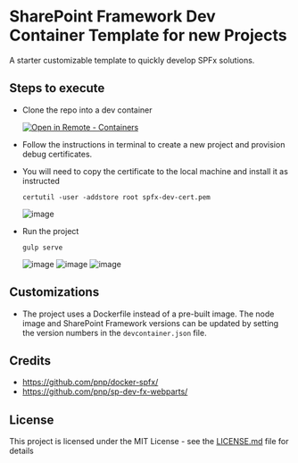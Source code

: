 # SharePoint Framework Dev Container Template for new Projects

A starter customizable template to quickly develop SPFx solutions. 

## Steps to execute
* Clone the repo into a dev container

   [![Open in Remote - Containers](https://img.shields.io/static/v1?style=for-the-badge&label=Remote%20-%20Containers&message=Open&color=blue&logo=visualstudiocode)](https://vscode.dev/redirect?url=vscode://ms-vscode-remote.remote-containers/cloneInVolume?url=https://github.com/SPFxDevcontainers/1.20.0)

* Follow the instructions in terminal to create a new project and provision debug certificates.


* You will need to copy the certificate to the local machine and install it as instructed
  ```
  certutil -user -addstore root spfx-dev-cert.pem
  ```
  ![image](https://github.com/shajumohamed/spfxdevcon/assets/2860546/86cbbbb4-1701-4ba6-b730-b4e8e46bcb6b)

* Run the project
  ```
  gulp serve
  ```
  ![image](https://github.com/shajumohamed/spfxdevcon/assets/2860546/277c9bf8-694f-4239-aa44-cd21f2688eb3)
  ![image](https://github.com/shajumohamed/spfxdevcon/assets/2860546/e23538ef-8908-4815-a7f4-392076d59a84)
  ![image](https://github.com/shajumohamed/spfxdevcon/assets/2860546/b2895880-f8bb-4e10-a2a7-d880946ba575)

## Customizations
* The project uses a Dockerfile instead of a pre-built image. The node image and SharePoint Framework versions can be updated by setting the version numbers in the `devcontainer.json` file.

## Credits 

* https://github.com/pnp/docker-spfx/
* https://github.com/pnp/sp-dev-fx-webparts/

## License

This project is licensed under the MIT License - see the [LICENSE.md](LICENSE.md) file for details